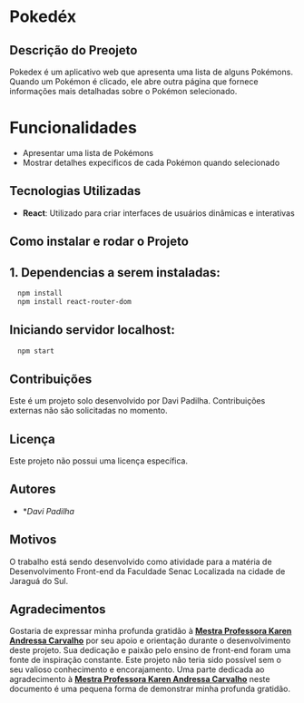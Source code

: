 # Pokedéx

## Descrição do Preojeto

Pokedex é um aplicativo web que apresenta uma lista de alguns Pokémons. Quando um Pokémon é clicado, ele abre outra página que fornece informações mais detalhadas sobre o Pokémon selecionado.

# Funcionalidades

- Apresentar uma lista de Pokémons
- Mostrar detalhes expecificos de cada Pokémon quando selecionado

## Tecnologias Utilizadas
- **React**: Utilizado para criar interfaces de usuários dinâmicas e interativas

## Como instalar e rodar o Projeto
  
## 1. Dependencias a serem instaladas:

~~~bash
  npm install
  npm install react-router-dom
~~~


## Iniciando servidor localhost:

~~~bash
  npm start
~~~

## Contribuições
Este é um projeto solo desenvolvido por Davi Padilha. Contribuições externas não são solicitadas no momento.

## Licença
Este projeto não possui uma licença específica.

## Autores
- **Davi Padilha*

## Motivos

O trabalho está sendo desenvolvido como atividade para a matéria de Desenvolvimento Front-end da Faculdade Senac Localizada na cidade de Jaraguá do Sul.

## Agradecimentos
Gostaria de expressar minha profunda gratidão à [**Mestra Professora Karen Andressa Carvalho**](https://www.linkedin.com/in/karen-carvalho-55873128/) por seu apoio e orientação durante o desenvolvimento deste projeto. Sua dedicação e paixão pelo ensino de front-end foram uma fonte de inspiração constante. Este projeto não teria sido possível sem o seu valioso conhecimento e encorajamento. Uma parte dedicada ao agradecimento à [**Mestra Professora Karen Andressa Carvalho**](https://www.linkedin.com/in/karen-carvalho-55873128/) neste documento é uma pequena forma de demonstrar minha profunda gratidão.

